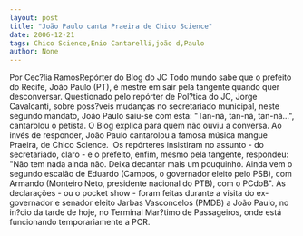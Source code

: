 ```yaml
---
layout: post
title: "João Paulo canta Praeira de Chico Science"
date: 2006-12-21
tags: Chico Science,Enio Cantarelli,joão d,Paulo
author: None
---
```

Por Cec?lia RamosRepórter do Blog do JC
Todo mundo&nbsp;sabe que o&nbsp;prefeito do Recife, João Paulo (PT), é mestre em sair pela tangente quando quer desconversar.
Questionado pelo repórter de Pol?tica do JC, Jorge Cavalcanti, sobre poss?veis mudanças no secretariado municipal, neste segundo mandato, João Paulo saiu-se com esta:
\"Tan-nã, tan-nã, tan-nã...\", cantarolou o petista. O Blog explica para quem não&nbsp;ouviu a conversa. Ao invés de responder, João Paulo cantarolou a famosa&nbsp;música mangue Praeira, de Chico Science.&nbsp;
Os repórteres insistiram no assunto&nbsp;- do secretariado, claro - e o prefeito, enfim, mesmo pela tangente, respondeu:
\"Não tem nada ainda não. Deixa decantar mais um pouquinho. Ainda vem o segundo escalão de Eduardo (Campos, o governador eleito pelo PSB), com Armando (Monteiro Neto, presidente nacional do PTB), com o PCdoB\".
As declarações - ou o pocket show - foram feitas durante a visita do ex-governador e senador eleito Jarbas Vasconcelos (PMDB) a João Paulo, no in?cio da tarde de hoje, no Terminal Mar?timo de Passageiros, onde está funcionando temporariamente a PCR. 